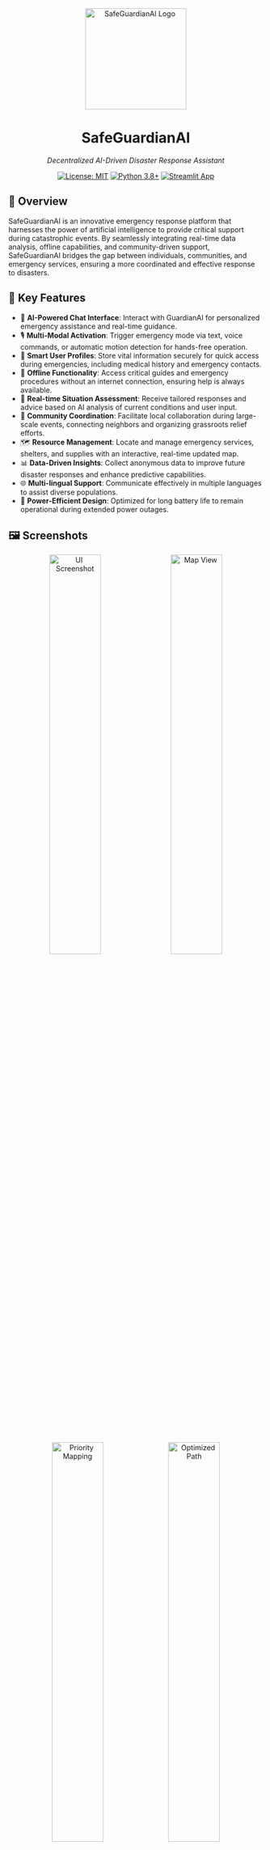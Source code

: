<div align="center">
  <img src="https://github.com/Latticeworks1/safeguardianAI/blob/c00a9b4a0ad56c2fb4b5bfb8138ff2b226a14fce/sglogo.png" alt="SafeGuardianAI Logo" width="200"/>

  <h1 style="border-bottom: none;">SafeGuardianAI</h1>

  <p><em>Decentralized AI-Driven Disaster Response Assistant</em></p>

  <a href="https://opensource.org/licenses/MIT"><img src="https://img.shields.io/badge/License-MIT-yellow.svg" alt="License: MIT"/></a>
  <a href="https://www.python.org/downloads/"><img src="https://img.shields.io/badge/python-3.8+-blue.svg" alt="Python 3.8+"/></a>
  <a href="https://safeguardian-llm.streamlit.app/"><img src="https://static.streamlit.io/badges/streamlit_badge_black_white.svg" alt="Streamlit App"/></a>
</div>

<h2>🌟 Overview</h2>

<p>SafeGuardianAI is an innovative emergency response platform that harnesses the power of artificial intelligence to provide critical support during catastrophic events. By seamlessly integrating real-time data analysis, offline capabilities, and community-driven support, SafeGuardianAI bridges the gap between individuals, communities, and emergency services, ensuring a more coordinated and effective response to disasters.</p>

<h2>🚀 Key Features</h2>

<ul>
  <li>💬 <strong>AI-Powered Chat Interface</strong>: Interact with GuardianAI for personalized emergency assistance and real-time guidance.</li>
  <li>🎙️ <strong>Multi-Modal Activation</strong>: Trigger emergency mode via text, voice commands, or automatic motion detection for hands-free operation.</li>
  <li>👤 <strong>Smart User Profiles</strong>: Store vital information securely for quick access during emergencies, including medical history and emergency contacts.</li>
  <li>📱 <strong>Offline Functionality</strong>: Access critical guides and emergency procedures without an internet connection, ensuring help is always available.</li>
  <li>🧠 <strong>Real-time Situation Assessment</strong>: Receive tailored responses and advice based on AI analysis of current conditions and user input.</li>
  <li>🤝 <strong>Community Coordination</strong>: Facilitate local collaboration during large-scale events, connecting neighbors and organizing grassroots relief efforts.</li>
  <li>🗺️ <strong>Resource Management</strong>: Locate and manage emergency services, shelters, and supplies with an interactive, real-time updated map.</li>
  <li>📊 <strong>Data-Driven Insights</strong>: Collect anonymous data to improve future disaster responses and enhance predictive capabilities.</li>
  <li>🌐 <strong>Multi-lingual Support</strong>: Communicate effectively in multiple languages to assist diverse populations.</li>
  <li>🔋 <strong>Power-Efficient Design</strong>: Optimized for long battery life to remain operational during extended power outages.</li>
</ul>

<h2>🖼️ Screenshots</h2>

<div align="center">
  <img src="https://github.com/user-attachments/assets/1ed3b76c-66e1-42eb-9f30-ee64bce13358" alt="UI Screenshot" width="45%" style="margin-right: 10px;"/>
  <img src="https://github.com/user-attachments/assets/e8476376-a64f-4b68-8367-26d671813817" alt="Map View" width="45%"/>
  <img src="https://github.com/user-attachments/assets/0c3988f3-a136-42b3-814b-117689352dd3" alt="Priority Mapping" width="45%"/>
  <img src="https://github.com/user-attachments/assets/7cd4525a-abd0-477e-9d83-2ea729635bb9" alt="Optimized Path" width="45%"/>


</div>

<h2>🛠️ Tech Stack</h2>

<ul>
  <li><strong>Frontend</strong>: Streamlit - for rapid development of interactive web applications</li>
  <li><strong>Backend</strong>: Python - leveraging its rich ecosystem of data science and AI libraries</li>
  <li><strong>Database</strong>: Firebase Realtime Database - for real-time data synchronization and offline support</li>
  <li><strong>AI/ML</strong>: Google's Generative AI (Gemini) - powering intelligent conversations and decision-making</li>
  <li><strong>Geolocation</strong>: Custom WiFi & IP-based tracking - for accurate location services even in challenging environments</li>
  <li><strong>Text-to-Speech</strong>: ElevenLabs API - providing natural-sounding voice interactions</li>
  <li><strong>Mapping</strong>: KeplerGL - for advanced geospatial visualizations</li>
  <li><strong>Path Optimization</strong>: NVIDIA cuOpt - for efficient resource allocation and routing</li>
</ul>

<h2>🚀 Quick Start</h2>

<ol>
  <li>Clone the repository:
    <pre><code>git clone https://github.com/your-repo/SafeGuardianAI.git
cd SafeGuardianAI</code></pre>
  </li>
  <li>Install dependencies:
    <pre><code>pip install -r requirements.txt</code></pre>
  </li>
  <li>Set up environment variables:
    Create a <code>.env</code> file in the project root with the following content:
    <pre><code>GEMINI_API_KEY=your_gemini_api_key_here
ELEVENLABS_API_KEY=your_elevenlabs_api_key_here
GEOLOCATOR_API_KEY=your_geolocator_api_key_here
FIREBASE_CONFIG=your_firebase_config_json_here</code></pre>
  </li>
  <li>Run the application:
    <pre><code>streamlit run navigation.py</code></pre>
  </li>
</ol>

<h2>🛠️ Usage Guide</h2>

<ol>
  <li><strong>Initial Setup</strong>:
    <ul>
      <li>Launch the app and grant necessary permissions (location, microphone, notifications).</li>
      <li>Create a user profile with essential information (medical conditions, emergency contacts).</li>
    </ul>
  </li>
  <li><strong>Emergency Activation</strong>:
    <ul>
      <li>Use the chat interface, voice command, or automatic detection to activate emergency mode.</li>
      <li>Provide details about your situation or immediate needs.</li>
    </ul>
  </li>
  <li><strong>AI Assistance</strong>:
    <ul>
      <li>Follow the AI assistant's guidance for emergency procedures and safety protocols.</li>
      <li>Receive personalized advice based on your profile and current situation.</li>
    </ul>
  </li>
  <li><strong>Resource Location</strong>:
    <ul>
      <li>Use the interactive map to locate nearby resources, safe zones, and emergency services.</li>
      <li>Get real-time updates on the availability and status of these resources.</li>
    </ul>
  </li>
  <li><strong>Community Coordination</strong>:
    <ul>
      <li>Connect with nearby users to coordinate local response efforts.</li>
      <li>Share and request resources within your community network.</li>
    </ul>
  </li>
  <li><strong>Offline Mode</strong>:
    <ul>
      <li>Access critical information and basic functionality even without an internet connection.</li>
      <li>Sync data automatically when connectivity is restored.</li>
    </ul>
  </li>
  <li><strong>Continuous Updates</strong>:
    <ul>
      <li>Stay informed with real-time updates on the evolving situation.</li>
      <li>Receive push notifications for critical alerts and changes in your area.</li>
    </ul>
  </li>
</ol>

<h2>🌍 Future Roadmap</h2>

<ol>
  <li><strong>Pilot Testing</strong> (Q3 2024):
    <ul>
      <li>Roll out SafeGuardianAI in high-risk areas to gather user feedback and refine features.</li>
      <li>Collaborate with local emergency response teams for real-world testing.</li>
    </ul>
  </li>
  <li><strong>Government Integration</strong> (Q4 2024):
    <ul>
      <li>Establish partnerships with public safety agencies to integrate SafeGuardianAI into existing emergency response frameworks.</li>
      <li>Develop secure data-sharing protocols to enhance coordination between users and official responders.</li>
    </ul>
  </li>
  <li><strong>Advanced AI Capabilities</strong> (Q1 2025):
    <ul>
      <li>Implement machine learning models for predictive analytics on disaster patterns and resource needs.</li>
      <li>Enhance natural language processing to improve multi-lingual support and context understanding.</li>
    </ul>
  </li>
  <li><strong>Global Language Expansion</strong> (Q2 2025):
    <ul>
      <li>Extend language support to cover 95% of global languages, including regional dialects.</li>
      <li>Implement real-time translation features for cross-language communication during international relief efforts.</li>
    </ul>
  </li>
  <li><strong>Wearable Integration</strong> (Q3 2025):
    <ul>
      <li>Develop APIs for smartwatch and fitness tracker integration to monitor vital signs and detect emergencies automatically.</li>
      <li>Create a dedicated SafeGuardianAI wearable device for enhanced tracking and communication in disaster zones.</li>
    </ul>
  </li>
  <li><strong>Community Resilience Features</strong> (Q4 2025):
    <ul>
      <li>Implement a community preparedness score and gamification elements to encourage proactive disaster readiness.</li>
      <li>Develop tools for community leaders to manage and coordinate larger groups during extended crisis periods.</li>
    </ul>
  </li>
  <li><strong>Scalability Enhancements</strong> (Ongoing):
    <ul>
      <li>Continuously optimize backend infrastructure to support millions of concurrent users.</li>
      <li>Implement edge computing solutions for faster response times and reduced server load.</li>
    </ul>
  </li>
</ol>

<h2>🤝 Contributing</h2>

<p>We welcome contributions to SafeGuardianAI! Whether you're fixing bugs, adding new features, or improving documentation, your help is appreciated. Please follow these steps to contribute:</p>

<ol>
  <li>Fork the repository</li>
  <li>Create your feature branch (<code>git checkout -b feature/AmazingFeature</code>)</li>
  <li>Commit your changes (<code>git commit -m 'Add some AmazingFeature'</code>)</li>
  <li>Push to the branch (<code>git push origin feature/AmazingFeature</code>)</li>
  <li>Open a Pull Request</li>
</ol>

<p>For major changes, please open an issue first to discuss what you would like to change. Please ensure to update tests as appropriate and adhere to the <a href="https://www.contributor-covenant.org/">Contributor Covenant</a> code of conduct.</p>

<h2>📄 License</h2>

<p>This project is licensed under the MIT License - see the <a href="LICENSE.md">LICENSE.md</a> file for details.</p>

<h2>🙏 Acknowledgments</h2>

<ul>
  <li>Thanks to all the open-source projects that made SafeGuardianAI possible.</li>
  <li>Special thanks to our early adopters and beta testers for their valuable feedback.</li>
  <li>We're grateful to the emergency response professionals who provided insights into real-world disaster management challenges.</li>
</ul>

<hr>

<div align="center">
  <p>Made with ❤️ by the SafeGuardianAI Team</p>
</div>
